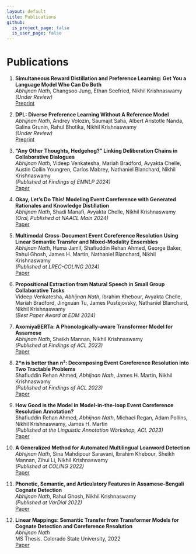```yaml
---
layout: default
title: Publications
github:
  is_project_page: false
  is_user_page: false
---
```


# Publications

1. **Simultaneous Reward Distillation and Preference Learning: Get You a Language Model Who Can Do Both**  
   *Abhijnan Nath*, Changsoo Jung, Ethan Seefried, Nikhil Krishnaswamy  
   *(Under Review)*  
   [Preprint](https://arxiv.org/pdf/2410.08458)

2. **DPL: Diverse Preference Learning Without A Reference Model**  
   *Abhijnan Nath*, Andrey Volozin, Saumajit Saha, Albert Aristotle Nanda, Galina Grunin, Rahul Bhotika, Nikhil Krishnaswamy  
   *(Under Review)*  
   [Preprint](https://drive.google.com/file/d/1dFI_N0zgXF4YkawaIJqqoyEKn2IU9xEO/view?usp=sharing)

3. **“Any Other Thoughts, Hedgehog?” Linking Deliberation Chains in Collaborative Dialogues**  
   *Abhijnan Nath*, Videep Venkatesha, Mariah Bradford, Avyakta Chelle, Austin Collin Youngren, Carlos Mabrey, Nathaniel Blanchard, Nikhil Krishnaswamy  
   *(Published at Findings of EMNLP 2024)*  
   [Paper](https://aclanthology.org/2024.findings-emnlp.305/)

4. **Okay, Let’s Do This! Modeling Event Coreference with Generated Rationales and Knowledge Distillation**  
   *Abhijnan Nath*, Shadi Manafi, Avyakta Chelle, Nikhil Krishnaswamy  
   *(Oral, Published at NAACL Main 2024)*  
   [Paper](https://arxiv.org/pdf/2404.03196.pdf)

5. **Multimodal Cross-Document Event Coreference Resolution Using Linear Semantic Transfer and Mixed-Modality Ensembles**  
   *Abhijnan Nath*, Huma Jamil, Shafiuddin Rehan Ahmed, George Baker, Rahul Ghosh, James H. Martin, Nathaniel Blanchard, Nikhil Krishnaswamy  
   *(Published at LREC-COLING 2024)*  
   [Paper](https://arxiv.org/pdf/2404.08949v1)

6. **Propositional Extraction from Natural Speech in Small Group Collaborative Tasks**  
   Videep Venkatesha, *Abhijnan Nath*, Ibrahim Khebour, Avyakta Chelle, Mariah Bradford, Jingxuan Tu, James Pustejovsky, Nathaniel Blanchard, Nikhil Krishnaswamy  
   *(Best Paper Award at EDM 2024)*

7. **AxomiyaBERTa: A Phonologically-aware Transformer Model for Assamese**  
   *Abhijnan Nath*, Sheikh Mannan, Nikhil Krishnaswamy  
   *(Published at Findings of ACL 2023)*  
   [Paper](https://arxiv.org/abs/2305.13641/)

8. **2\*n is better than n²: Decomposing Event Coreference Resolution into Two Tractable Problems**  
   Shafiuddin Rehan Ahmed, *Abhijnan Nath*, James H. Martin, Nikhil Krishnaswamy  
   *(Published at Findings of ACL 2023)*  
   [Paper](https://arxiv.org/abs/2305.05672/)

9. **How Good is the Model in Model-in-the-loop Event Coreference Resolution Annotation?**  
   Shafiuddin Rehan Ahmed, *Abhijnan Nath*, Michael Regan, Adam Pollins, Nikhil Krishnaswamy, James H. Martin  
   *(Published at the Linguistic Annotation Workshop, ACL 2023)*  
   [Paper](https://arxiv.org/abs/2306.05434/)

10. **A Generalized Method for Automated Multilingual Loanword Detection**  
    *Abhijnan Nath*, Sina Mahdipour Saravani, Ibrahim Khebour, Sheikh Mannan, Zihui Li, Nikhil Krishnaswamy  
    *(Published at COLING 2022)*  
    [Paper](https://aclanthology.org/2022.coling-1.442/)

11. **Phonetic, Semantic, and Articulatory Features in Assamese-Bengali Cognate Detection**  
    *Abhijnan Nath*, Rahul Ghosh, Nikhil Krishnaswamy  
    *(Published at VarDial 2022)*  
    [Paper](https://aclanthology.org/2022.vardial-1.5/)

12. **Linear Mappings: Semantic Transfer from Transformer Models for Cognate Detection and Coreference Resolution**  
    *Abhijnan Nath*  
    MS Thesis. Colorado State University, 2022  
    [Paper](https://mountainscholar.org/handle/10217/235958)
